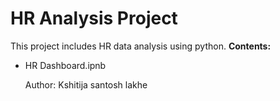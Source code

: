 # HR Analysis Project
This project includes HR data analysis using python.
**Contents:**
- HR Dashboard.ipnb

  Author: Kshitija santosh lakhe
